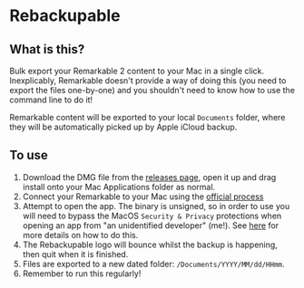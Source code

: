 # Rebackupable

## What is this?
Bulk export your Remarkable 2 content to your Mac in a single click. Inexplicably, Remarkable doesn't provide a way of doing this (you need to export the files one-by-one) and you shouldn't need to know how to use the command line to do it! 

Remarkable content will be exported to your local `Documents` folder, where they will be automatically picked up by Apple iCloud backup. 

## To use
1. Download the DMG file from the [releases page](https://github.com/daviddenton/rebackupable/releases), open it up and drag install onto your Mac Applications folder as normal.
2. Connect your Remarkable to your Mac using the [official process](https://support.remarkable.com/s/article/Transferring-files-using-a-USB-cable)
3. Attempt to open the app. The binary is unsigned, so in order to use you will need to bypass the  MacOS `Security & Privacy` protections when opening an app from "an unidentified developer" (me!). See [here](https://support.apple.com/en-gb/guide/mac-help/mh40616/mac) for more details on how to do this.
4. The Rebackupable logo will bounce whilst the backup is happening, then quit when it is finished.
5. Files are exported to a new dated folder: `/Documents/YYYY/MM/dd/HHmm`.
6. Remember to run this regularly!
